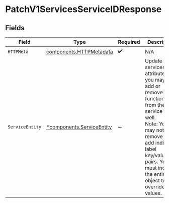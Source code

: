 # PatchV1ServicesServiceIDResponse


## Fields

| Field                                                                                                                                                                                                                              | Type                                                                                                                                                                                                                               | Required                                                                                                                                                                                                                           | Description                                                                                                                                                                                                                        |
| ---------------------------------------------------------------------------------------------------------------------------------------------------------------------------------------------------------------------------------- | ---------------------------------------------------------------------------------------------------------------------------------------------------------------------------------------------------------------------------------- | ---------------------------------------------------------------------------------------------------------------------------------------------------------------------------------------------------------------------------------- | ---------------------------------------------------------------------------------------------------------------------------------------------------------------------------------------------------------------------------------- |
| `HTTPMeta`                                                                                                                                                                                                                         | [components.HTTPMetadata](../../models/components/httpmetadata.md)                                                                                                                                                                 | :heavy_check_mark:                                                                                                                                                                                                                 | N/A                                                                                                                                                                                                                                |
| `ServiceEntity`                                                                                                                                                                                                                    | [*components.ServiceEntity](../../models/components/serviceentity.md)                                                                                                                                                              | :heavy_minus_sign:                                                                                                                                                                                                                 | Update a services attributes, you may also add or remove functionalities from the service as well.<br/>Note: You may not remove or add individual label key/value pairs. You must include the entire object to override label values.<br/> |